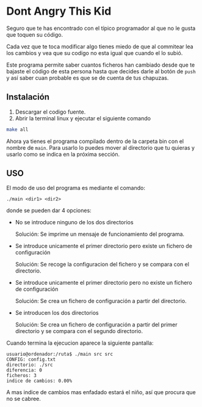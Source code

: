# Dont Angry This Kid
Seguro que te has encontrado con el típico programador al que no le gusta que toquen
su código.

Cada vez que te toca modificar algo tienes miedo de que al commitear lea los cambios
y vea que su codigo no esta igual que cuando el lo subió.

Este programa permite saber cuantos ficheros han cambiado desde que te bajaste el código
de esta persona hasta que decides darle al botón de `push` y así saber cuan probable
es que se de cuenta de tus chapuzas.

## Instalación
1. Descargar el codigo fuente.
2. Abrir la terminal linux y ejecutar el siguiente comando
```bash
make all
```    
Ahora ya tienes el programa compilado dentro de la carpeta bin con el nombre de `main`.
Para usarlo lo puedes mover al directorio que tu quieras y usarlo como se indica
en la próxima sección.

## USO
El modo de uso del programa es mediante el comando:
```
./main <dir1> <dir2>
```
donde se pueden dar 4 opciones:
- No se introduce ninguno de los dos directorios

    Solución: Se imprime un mensaje de funcionamiento
    del programa.

- Se introduce unicamente el primer directorio pero existe un fichero de configuración

    Solución: Se recoge la configuracion del fichero
    y se compara con el directorio.

- Se introduce unicamente el primer directorio pero no existe un fichero de
configuración

    Solución: Se crea un fichero de configuración a
    partir del directorio.

- Se introducen los dos directorios

    Solución: Se crea un fichero de configuración a
    partir del primer directorio y se compara con el segundo directorio.

Cuando termina la ejecucion aparece la siguiente pantalla:
```
usuario@ordenador:/ruta$ ./main src src
CONFIG: config.txt
directorio: ./src
diferencia: 0
ficheros: 3
indice de cambios: 0.00%
```
A mas indice de cambios mas enfadado estará el niño, así que procura que no se
cabree.
